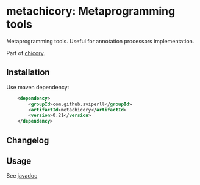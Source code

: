 metachicory: Metaprogramming tools
=====================================

Metaprogramming tools. Useful for annotation processors implementation.

Part of [chicory](https://github.com/sviperll/chicory).

Installation
------------

Use maven dependency:

```xml
    <dependency>
        <groupId>com.github.sviperll</groupId>
        <artifactId>metachicory</artifactId>
        <version>0.21</version>
    </dependency>
```


Changelog
---------

Usage
-----

See [javadoc](http://sviperll.github.io/chicory/metachicory/apidocs/index.html)
